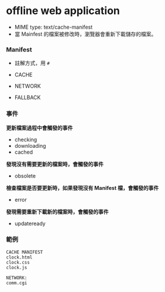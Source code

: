 # offline web application

* MIME type: text/cache-manifest
* 當 Mainfest 的檔案被修改時，瀏覽器會重新下載儲存的檔案。

### Manifest

* 註解方式，用 `#`

* CACHE
* NETWORK
* FALLBACK

### 事件

**更新檔案過程中會觸發的事件**

* checking
* downloading
* cached

**發現沒有需要更新的檔案時，會觸發的事件**

* obsolete

**檢查檔案是否要更新時，如果發現沒有 Manifest 檔，會觸發的事件**

* error

**發現需要重新下載新的檔案時，會觸發的事件**

* updateready



### 範例

```
CACHE MANIFEST
clock.html
clock.css
clock.js

NETWORK:
comm.cgi
```


